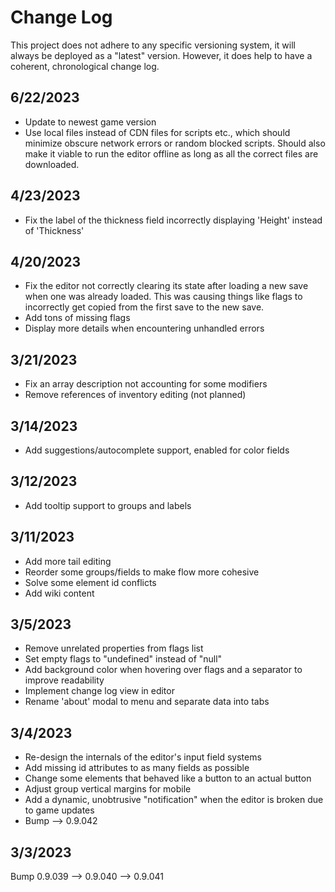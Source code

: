 # Change Log
This project does not adhere to any specific versioning system, it will always be deployed as a "latest" version.
However, it does help to have a coherent, chronological change log.

## 6/22/2023
- Update to newest game version
- Use local files instead of CDN files for scripts etc., which should minimize obscure network errors or random blocked scripts. Should also make it viable to run the editor offline as long as all the correct files are downloaded.

## 4/23/2023
- Fix the label of the thickness field incorrectly displaying 'Height' instead of 'Thickness'

## 4/20/2023
- Fix the editor not correctly clearing its state after loading a new save when one was already loaded. This was causing things like flags to incorrectly get copied from the first save to the new save.
- Add tons of missing flags
- Display more details when encountering unhandled errors

## 3/21/2023
- Fix an array description not accounting for some modifiers
- Remove references of inventory editing (not planned)

## 3/14/2023
- Add suggestions/autocomplete support, enabled for color fields

## 3/12/2023
- Add tooltip support to groups and labels

## 3/11/2023
- Add more tail editing
- Reorder some groups/fields to make flow more cohesive
- Solve some element id conflicts
- Add wiki content

## 3/5/2023
- Remove unrelated properties from flags list
- Set empty flags to "undefined" instead of "null"
- Add background color when hovering over flags and a separator to improve readability
- Implement change log view in editor
- Rename 'about' modal to menu and separate data into tabs

## 3/4/2023
- Re-design the internals of the editor's input field systems
- Add missing id attributes to as many fields as possible
- Change some elements that behaved like a button to an actual button
- Adjust group vertical margins for mobile
- Add a dynamic, unobtrusive "notification" when the editor is broken due to game updates
- Bump --> 0.9.042

## 3/3/2023
Bump 0.9.039 --> 0.9.040 --> 0.9.041
